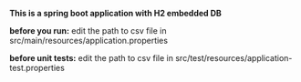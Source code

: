 **This is a spring boot application with H2 embedded DB**

**before you run:**
edit the path to csv file in src/main/resources/application.properties

**before unit tests:**
edit the path to csv file in src/test/resources/application-test.properties